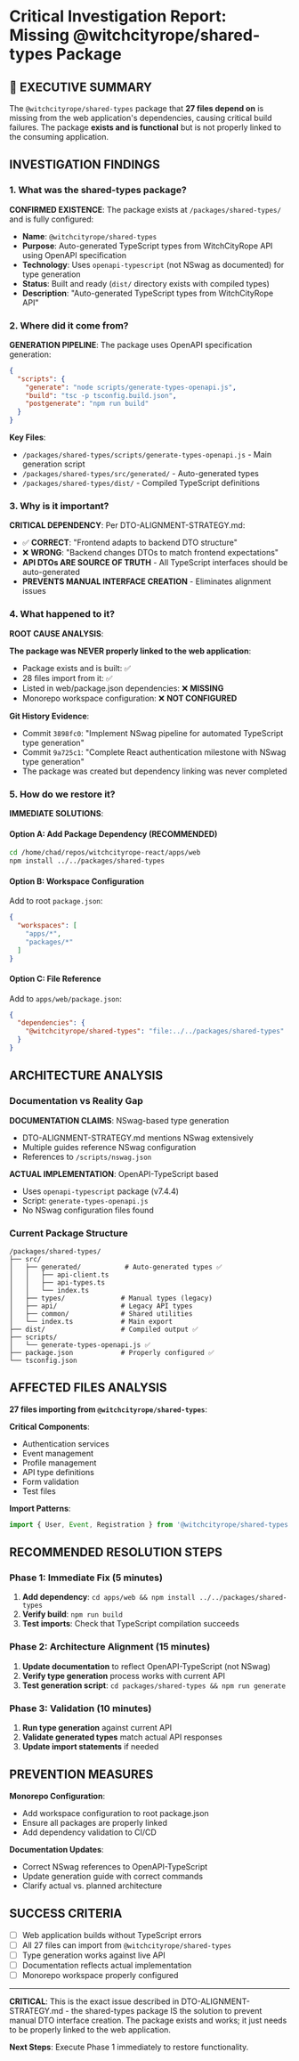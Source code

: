 # Critical Investigation Report: Missing @witchcityrope/shared-types Package
<!-- Created: 2025-09-13 -->
<!-- Status: CRITICAL FINDINGS -->

## 🚨 EXECUTIVE SUMMARY

The `@witchcityrope/shared-types` package that **27 files depend on** is missing from the web application's dependencies, causing critical build failures. The package **exists and is functional** but is not properly linked to the consuming application.

## INVESTIGATION FINDINGS

### 1. What was the shared-types package?

**CONFIRMED EXISTENCE**: The package exists at `/packages/shared-types/` and is fully configured:

- **Name**: `@witchcityrope/shared-types`
- **Purpose**: Auto-generated TypeScript types from WitchCityRope API using OpenAPI specification
- **Technology**: Uses `openapi-typescript` (not NSwag as documented) for type generation
- **Status**: Built and ready (`dist/` directory exists with compiled types)
- **Description**: "Auto-generated TypeScript types from WitchCityRope API"

### 2. Where did it come from?

**GENERATION PIPELINE**: The package uses OpenAPI specification generation:

```json
{
  "scripts": {
    "generate": "node scripts/generate-types-openapi.js",
    "build": "tsc -p tsconfig.build.json",
    "postgenerate": "npm run build"
  }
}
```

**Key Files**:
- `/packages/shared-types/scripts/generate-types-openapi.js` - Main generation script
- `/packages/shared-types/src/generated/` - Auto-generated types
- `/packages/shared-types/dist/` - Compiled TypeScript definitions

### 3. Why is it important?

**CRITICAL DEPENDENCY**: Per DTO-ALIGNMENT-STRATEGY.md:
- ✅ **CORRECT**: "Frontend adapts to backend DTO structure"  
- ❌ **WRONG**: "Backend changes DTOs to match frontend expectations"
- **API DTOs ARE SOURCE OF TRUTH** - All TypeScript interfaces should be auto-generated
- **PREVENTS MANUAL INTERFACE CREATION** - Eliminates alignment issues

### 4. What happened to it?

**ROOT CAUSE ANALYSIS**:

**The package was NEVER properly linked to the web application**:
- Package exists and is built: ✅
- 28 files import from it: ✅ 
- Listed in web/package.json dependencies: ❌ **MISSING**
- Monorepo workspace configuration: ❌ **NOT CONFIGURED**

**Git History Evidence**:
- Commit `3898fc0`: "Implement NSwag pipeline for automated TypeScript type generation"
- Commit `9a725c1`: "Complete React authentication milestone with NSwag type generation"
- The package was created but dependency linking was never completed

### 5. How do we restore it?

**IMMEDIATE SOLUTIONS**:

#### Option A: Add Package Dependency (RECOMMENDED)
```bash
cd /home/chad/repos/witchcityrope-react/apps/web
npm install ../../packages/shared-types
```

#### Option B: Workspace Configuration
Add to root `package.json`:
```json
{
  "workspaces": [
    "apps/*",
    "packages/*"
  ]
}
```

#### Option C: File Reference
Add to `apps/web/package.json`:
```json
{
  "dependencies": {
    "@witchcityrope/shared-types": "file:../../packages/shared-types"
  }
}
```

## ARCHITECTURE ANALYSIS

### Documentation vs Reality Gap

**DOCUMENTATION CLAIMS**: NSwag-based type generation
- DTO-ALIGNMENT-STRATEGY.md mentions NSwag extensively
- Multiple guides reference NSwag configuration
- References to `/scripts/nswag.json`

**ACTUAL IMPLEMENTATION**: OpenAPI-TypeScript based
- Uses `openapi-typescript` package (v7.4.4)
- Script: `generate-types-openapi.js`
- No NSwag configuration files found

### Current Package Structure

```
/packages/shared-types/
├── src/
│   ├── generated/           # Auto-generated types ✅
│   │   ├── api-client.ts
│   │   ├── api-types.ts
│   │   └── index.ts
│   ├── types/              # Manual types (legacy)
│   ├── api/                # Legacy API types  
│   ├── common/             # Shared utilities
│   └── index.ts            # Main export
├── dist/                   # Compiled output ✅
├── scripts/
│   └── generate-types-openapi.js ✅
├── package.json            # Properly configured ✅
└── tsconfig.json
```

## AFFECTED FILES ANALYSIS

**27 files importing from `@witchcityrope/shared-types`**:

**Critical Components**:
- Authentication services
- Event management
- Profile management  
- API type definitions
- Form validation
- Test files

**Import Patterns**:
```typescript
import { User, Event, Registration } from '@witchcityrope/shared-types';
```

## RECOMMENDED RESOLUTION STEPS

### Phase 1: Immediate Fix (5 minutes)
1. **Add dependency**: `cd apps/web && npm install ../../packages/shared-types`
2. **Verify build**: `npm run build`
3. **Test imports**: Check that TypeScript compilation succeeds

### Phase 2: Architecture Alignment (15 minutes) 
1. **Update documentation** to reflect OpenAPI-TypeScript (not NSwag)
2. **Verify type generation** process works with current API
3. **Test generation script**: `cd packages/shared-types && npm run generate`

### Phase 3: Validation (10 minutes)
1. **Run type generation** against current API
2. **Validate generated types** match actual API responses  
3. **Update import statements** if needed

## PREVENTION MEASURES

**Monorepo Configuration**:
- Add workspace configuration to root package.json
- Ensure all packages are properly linked
- Add dependency validation to CI/CD

**Documentation Updates**:
- Correct NSwag references to OpenAPI-TypeScript
- Update generation guide with correct commands
- Clarify actual vs. planned architecture

## SUCCESS CRITERIA

- [ ] Web application builds without TypeScript errors
- [ ] All 27 files can import from `@witchcityrope/shared-types`
- [ ] Type generation works against live API
- [ ] Documentation reflects actual implementation
- [ ] Monorepo workspace properly configured

---

**CRITICAL**: This is the exact issue described in DTO-ALIGNMENT-STRATEGY.md - the shared-types package IS the solution to prevent manual DTO interface creation. The package exists and works; it just needs to be properly linked to the web application.

**Next Steps**: Execute Phase 1 immediately to restore functionality.